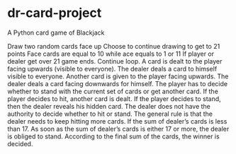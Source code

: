 # dr-card-project
A Python card game of Blackjack

Draw two random cards face up
Choose to continue drawing to get to 21 points
Face cards are equal to 10 while ace equals to 1 or 11
If player or dealer get over 21 game ends. 
Continue loop.
A card is dealt to the player facing upwards (visible to everyone).
The dealer deals a card to himself visible to everyone.
Another card is given to the player facing upwards.
The dealer deals a card facing downwards for himself.
The player has to decide whether to stand with the current set of cards or get another card.
If the player decides to hit, another card is dealt.
If the player decides to stand, then the dealer reveals his hidden card.
The dealer does not have the authority to decide whether to hit or stand.
 The general rule is that the dealer needs to keep hitting more cards. 
If the sum of dealer’s cards is less than 17.
 As soon as the sum of dealer’s cards is either 17 or more, the dealer is obliged to stand.
 According to the final sum of the cards, the winner is decided.